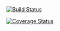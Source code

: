 [![Build Status](https://travis-ci.org/StefanoLazzaroni/Assignment-2.svg?branch=master)](https://travis-ci.org/StefanoLazzaroni/Assignment-2)

[![Coverage Status](https://coveralls.io/repos/github/StefanoLazzaroni/Assignment-2/badge.svg?branch=master)](https://coveralls.io/github/StefanoLazzaroni/Assignment-2?branch=master)